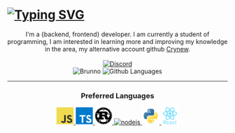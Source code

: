 # [![Typing SVG](https://readme-typing-svg.herokuapp.com?color=e6dc2e&lines=Hi,+i'm+Brunno+:D)](https://git.io/typing-svg)
<p align="center">
I'm a {backend, frontend} developer.
I am currently a student of programming, I am interested in learning more and improving my knowledge in the area, my alternative account github <a href="https://github.com/crynew/">Crynew</a>.
<br><br>
<a href="https://discord.com/users/73598582153805824" target="_blank">
<img width="45%" src="https://lanyard.cnrad.dev/api/73598582153805824?theme=dark&bg=151515&borderRadius=5px" alt="Discord"/>
</a>
<br>
    <img src="https://github-readme-stats.vercel.app/api?username=truefated&show_icons=true&theme=dark&hide_border=true&layout=compact&include_all_commits=true&count_private=true,contribs" alt="Brunno" />
    <img width="38%" src="https://github-readme-stats.vercel.app/api/top-langs?username=truefated&theme=dark&hide_border=true&layout=compact&langs_count=7" alt="Github Languages" />
</p>

<hr>

<h3 align="center">Preferred Languages</h3>
<p align="center"> <a href="https://developer.mozilla.org/en-US/docs/Web/JavaScript" target="_blank" rel="noreferrer"> <img src="https://raw.githubusercontent.com/devicons/devicon/master/icons/javascript/javascript-original.svg" alt="javascript" width="40" height="40"/> </a> <a href="https://www.typescriptlang.org/" target="_blank" rel="noreferrer"> <img src="https://raw.githubusercontent.com/devicons/devicon/master/icons/typescript/typescript-original.svg" alt="typescript" width="40" height="40"/> </a> <a href="https://nextjs.org/" target="_blank" rel="noreferrer"> <img src="https://raw.githubusercontent.com/devicons/devicon/master/icons/rust/rust-plain.svg" alt="nextjs" width="40" height="40"/> </a> <a href="https://nodejs.org" target="_blank" rel="noreferrer"> <img src="https://icons-for-free.com/iconfiles/png/512/js+library+long+shadow+nodejs+web+icon-1320184850167478047.png" alt="nodejs" width="40" height="40"/> </a> <a href="https://www.python.org" target="_blank" rel="noreferrer"> <img src="https://raw.githubusercontent.com/devicons/devicon/master/icons/python/python-original.svg" alt="python" width="40" height="40"/> </a> <a href="https://reactjs.org/" target="_blank" rel="noreferrer"> <img src="https://raw.githubusercontent.com/devicons/devicon/master/icons/react/react-original-wordmark.svg" alt="react" width="40" height="40"/> </a> </p>
